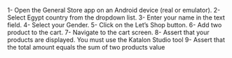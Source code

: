 1- Open the General Store app on an Android device (real or emulator).
2- Select Egypt country from the dropdown list.
3- Enter your name in the text field.
4- Select your Gender.
5- Click on the Let’s Shop button.
6- Add two product to the cart.
7- Navigate to the cart screen.
8- Assert that your products are displayed.
You must use the Katalon Studio tool
9- Assert that the total amount equals the sum of two products value
